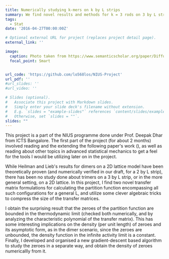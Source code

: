 ```yaml
---
title: Numerically studying k-mers on k by L strips
summary: We find novel results and methods for k = 3 rods on 3 by L strips
tags:
  - Stat
date: '2016-04-27T00:00:00Z'

# Optional external URL for project (replaces project detail page).
external_link: ''

image:
  caption: Photo taken from https://www.semanticscholar.org/paper/Diffusion-dynamics-and-steady-states-of-systems-of-Patra-Das/11fe32d7edff69e68a036565bb322ba9700fe02f
  focal_point: Smart


url_code: 'https://github.com/lo568los/NIUS-Project'
url_pdf: ''
#url_slides: ''
#url_video: ''

# Slides (optional).
#   Associate this project with Markdown slides.
#   Simply enter your slide deck's filename without extension.
#   E.g. `slides = "example-slides"` references `content/slides/example-slides.md`.
#   Otherwise, set `slides = ""`.
slides: ""
---
```


This project is a part of the NIUS programme done under Prof. Deepak Dhar from ICTS Bangalore. The first part of the project (for about 2 months) involved reading and the extending the following paper's work (), as well as reading about other topics in advanced statistical mechanics to get a feel for the tools I would be utilizing later on in the project.

While Heilman and Lieb's results for dimers on a 2D lattice model have been theoretically proven (and numerically verified in our draft, for a 2 by L strip), there has been no study done about trimers on a 3 by L strip, or in the more general setting, on a 2D lattice. In this project, I find two novel transfer matrix formulations for calculating the partition function encompassing all such configurations for a general L, and utilize some clever algebraic tricks to compress the size of the transfer matrices. 

I obtain the surprising result that the zeroes of the partition function are bounded in the thermodynamic limit (checked both numerically, and by analyzing the characteristic polynomial of the transfer matrix). This has some interesting implications on the density (per unit length) of zeroes and its asymptotic form, as in the dimer scenario, since the zeroes are unbounded, the density function in the infinite activity limit is a constant. Finally, I developed and organised a new gradient-descent based algorithm to study the zeroes in a separate way, and obtain the density of zeroes numericallly from it.
